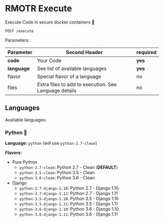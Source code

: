 # RMOTR Execute

Execute Code in secure docker containers 🤖

`POST /execute`

Parameters:

| Parameter    |                  Second Header                        | required |
| ------------ | ----------------------------------------------------- | -------- |
| **code**     | Your Code                                             | **yes**  |
| **language** | See list of available languages                       | **yes**  |
| flavor       | Special flavor of a language                          |    no    |
| files        | Extra files to add to execution. See Language details |    no    |


## Languages

Available languages:

### Python 🐍

**Language:** `python` (will use `python-2.7-clean`)

**Flavors:**

* Pure Python
  * `python-2.7-clean`: Python 2.7 - Clean (**DEFAULT**)
  * `python-3.5-clean`: Python 3.5 - Clean
  * `python-3.6-clean`: Python 3.6 - Clean
* Django
  * `python-2.7-django-1.10`: Python 2.7 - Django 1.10
  * `python-2.7-django-1.11`: Python 2.7 - Django 1.11
  * `python-3.5-django-1.10`: Python 3.5 - Django 1.10
  * `python-3.5-django-1.11`: Python 3.5 - Django 1.11
  * `python-3.6-django-1.10`: Python 3.6 - Django 1.10
  * `python-3.6-django-1.11`: Python 3.6 - Django 1.11

